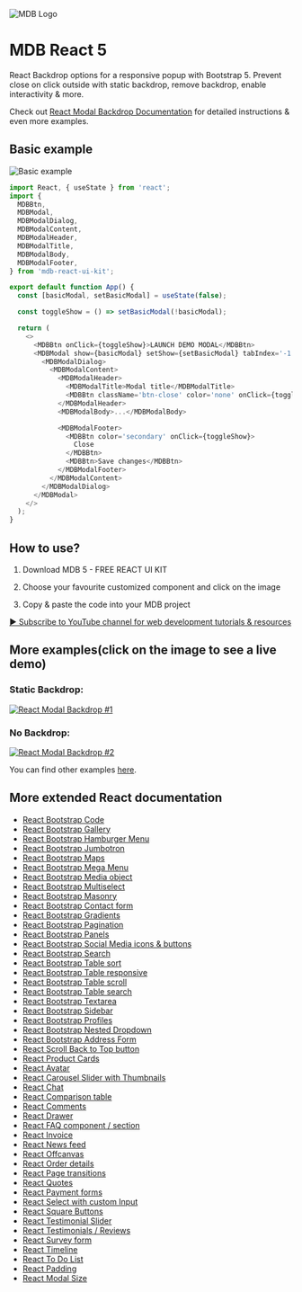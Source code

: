 ![MDB Logo](https://mdbootstrap.com/img/Marketing/general/logo/medium/mdb-react.png)

# MDB React 5

React Backdrop options for a responsive popup with Bootstrap 5. Prevent close on click outside with static backdrop, remove backdrop, enable interactivity & more.

Check out [React Modal Backdrop Documentation](https://mdbootstrap.com/docs/react/extended/modal-backdrop/) for detailed instructions & even more examples.

## Basic example
![Basic example](https://user-images.githubusercontent.com/108793661/187642850-55d7bb88-edfc-4f3d-8bbe-6dd4254d7e68.png)
```js
import React, { useState } from 'react';
import {
  MDBBtn,
  MDBModal,
  MDBModalDialog,
  MDBModalContent,
  MDBModalHeader,
  MDBModalTitle,
  MDBModalBody,
  MDBModalFooter,
} from 'mdb-react-ui-kit';

export default function App() {
  const [basicModal, setBasicModal] = useState(false);

  const toggleShow = () => setBasicModal(!basicModal);

  return (
    <>
      <MDBBtn onClick={toggleShow}>LAUNCH DEMO MODAL</MDBBtn>
      <MDBModal show={basicModal} setShow={setBasicModal} tabIndex='-1'>
        <MDBModalDialog>
          <MDBModalContent>
            <MDBModalHeader>
              <MDBModalTitle>Modal title</MDBModalTitle>
              <MDBBtn className='btn-close' color='none' onClick={toggleShow}></MDBBtn>
            </MDBModalHeader>
            <MDBModalBody>...</MDBModalBody>

            <MDBModalFooter>
              <MDBBtn color='secondary' onClick={toggleShow}>
                Close
              </MDBBtn>
              <MDBBtn>Save changes</MDBBtn>
            </MDBModalFooter>
          </MDBModalContent>
        </MDBModalDialog>
      </MDBModal>
    </>
  );
}
```

## How to use?

1. Download MDB 5 - FREE REACT UI KIT

2. Choose your favourite customized component and click on the image

3. Copy & paste the code into your MDB project

[▶️ Subscribe to YouTube channel for web development tutorials & resources](https://www.youtube.com/MDBootstrap?sub_confirmation=1)

## More examples(click on the image to see a live demo)
### Static Backdrop:
[![React Modal Backdrop #1](https://user-images.githubusercontent.com/108793661/187642457-41b637c5-2b13-435c-b25f-e45da6ebbce7.png)](https://mdbootstrap.com/docs/react/extended/modal-backdrop/#section-static)

### No Backdrop:
[![React Modal Backdrop #2](https://user-images.githubusercontent.com/108793661/187642630-a43a45bc-2328-4326-a8c5-a7a56f9063c5.png)](https://mdbootstrap.com/docs/react/extended/modal-backdrop/#section-no-backdrop)

You can find other examples [here](https://mdbootstrap.com/docs/react/extended/modal-backdrop).

## More extended React documentation
<ul>
<li><a href="https://mdbootstrap.com/docs/react/extended/code/">React Bootstrap Code</a></li>
<li><a href="https://mdbootstrap.com/docs/react/extended/gallery/">React Bootstrap Gallery</a></li>
<li><a href="https://mdbootstrap.com/docs/react/extended/hamburger-menu/">React Bootstrap Hamburger Menu</a></li>
<li><a href="https://mdbootstrap.com/docs/react/extended/jumbotron/">React Bootstrap Jumbotron</a></li>
<li><a href="https://mdbootstrap.com/docs/react/extended/maps/">React Bootstrap Maps</a></li>
<li><a href="https://mdbootstrap.com/docs/react/extended/mega-menu//">React Bootstrap Mega Menu</a></li>
<li><a href="https://mdbootstrap.com/docs/react/extended/media-object/">React Bootstrap Media object</a></li>
<li><a href="https://mdbootstrap.com/docs/react/extended/multiselect/">React Bootstrap Multiselect</a></li>
<li><a href="https://mdbootstrap.com/docs/react/extended/masonry/">React Bootstrap Masonry</a></li>
<li><a href="https://mdbootstrap.com/docs/react/extended/contact/">React Bootstrap Contact form</a></li>
<li><a href="https://mdbootstrap.com/docs/react/extended/gradients/">React Bootstrap Gradients</a></li>
<li><a href="https://mdbootstrap.com/docs/react/extended/pagination/">React Bootstrap Pagination</a></li>
<li><a href="https://mdbootstrap.com/docs/react/extended/panels/">React Bootstrap Panels</a></li>
<li><a href="https://mdbootstrap.com/docs/react/extended/social-media/">React Bootstrap Social Media icons & buttons</a></li>
<li><a href="https://mdbootstrap.com/docs/react/extended/search/">React Bootstrap Search</a></li>
<li><a href="https://mdbootstrap.com/docs/react/extended/table-sort/">React Bootstrap Table sort</a></li>
<li><a href="https://mdbootstrap.com/docs/react/extended/table-responsive/">React Bootstrap Table responsive</a></li>
<li><a href="https://mdbootstrap.com/docs/react/extended/table-scroll/">React Bootstrap Table scroll</a></li>
<li><a href="https://mdbootstrap.com/docs/react/extended/table-search/">React Bootstrap Table search</a></li>
<li><a href="https://mdbootstrap.com/docs/react/extended/textarea/">React Bootstrap Textarea</a></li>
<li><a href="https://mdbootstrap.com/docs/react/extended/sidebar/">React Bootstrap Sidebar</a></li>
<li><a href="https://mdbootstrap.com/docs/react/extended/profiles/">React Bootstrap Profiles</a></li>
<li><a href="https://mdbootstrap.com/docs/react/extended/dropdown-multilevel/">React Bootstrap Nested Dropdown</a></li>
<li><a href="https://mdbootstrap.com/docs/react/extended/bootstrap-address-form/">React Bootstrap Address Form</a></li>
<li><a href="https://mdbootstrap.com/docs/react/extended/back-to-top">React Scroll Back to Top button</a></li>
<li><a href="https://mdbootstrap.com/docs/react/extended/product-cards">React Product Cards</a></li>
<li><a href="https://mdbootstrap.com/docs/react/extended/avatar">React Avatar</a></li>
<li><a href="https://mdbootstrap.com/docs/react/extended/carousel-with-thumbnails">React Carousel Slider with Thumbnails</a></li>
<li><a href="https://mdbootstrap.com/docs/react/extended/chat">React Chat</a></li>
<li><a href="https://mdbootstrap.com/docs/react/extended/comparison-table">React Comparison table</a></li>
<li><a href="https://mdbootstrap.com/docs/react/extended/comments">React Comments</a></li>
<li><a href="https://mdbootstrap.com/docs/react/extended/drawer">React Drawer</a></li>
<li><a href="https://mdbootstrap.com/docs/react/extended/faq">React FAQ component / section</a></li>
<li><a href="https://mdbootstrap.com/docs/react/extended/invoice">React Invoice</a></li>
<li><a href="https://mdbootstrap.com/docs/react/extended/news-feed">React News feed</a></li>
<li><a href="https://mdbootstrap.com/docs/react/extended/offcanvas">React Offcanvas</a></li>
<li><a href="https://mdbootstrap.com/docs/react/extended/order-details">React Order details</a></li>
<li><a href="https://mdbootstrap.com/docs/react/extended/page-transitions">React Page transitions</a></li>
<li><a href="https://mdbootstrap.com/docs/react/extended/quotes">React Quotes</a></li>
<li><a href="https://mdbootstrap.com/docs/react/extended/payment-forms">React Payment forms</a></li>
<li><a href="https://mdbootstrap.com/docs/react/extended/select-with-custom-input">React Select with custom Input</a></li>
<li><a href="https://mdbootstrap.com/docs/react/extended/square-buttons">React Square Buttons</a></li>
<li><a href="https://mdbootstrap.com/docs/react/extended/testimonial-slider">React Testimonial Slider</a></li>
<li><a href="https://mdbootstrap.com/docs/react/extended/testimonials">React Testimonials / Reviews</a></li>
<li><a href="https://mdbootstrap.com/docs/react/extended/bootstrap-survey-form">React Survey form</a></li>
<li><a href="https://mdbootstrap.com/docs/react/extended/timeline">React Timeline</a></li>
<li><a href="https://mdbootstrap.com/docs/react/extended/to-do-list">React To Do List</a></li>
<li><a href="https://mdbootstrap.com/docs/react/extended/padding">React Padding</a></li>
<li><a href="https://mdbootstrap.com/docs/react/extended/modal-size">React Modal Size</a></li>
</ul>
